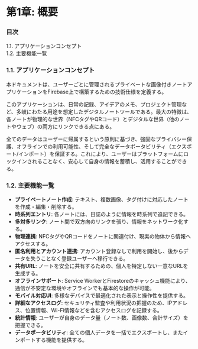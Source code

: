 # **第1章: 概要**

### **目次**

1.1. アプリケーションコンセプト  
1.2. 主要機能一覧

### **1.1. アプリケーションコンセプト**

本ドキュメントは、ユーザーごとに管理されるプライベートな画像付きノートアプリケーションをFirebase上で構築するための技術仕様を定義する。

このアプリケーションは、日常の記録、アイデアのメモ、プロジェクト管理など、多岐にわたる用途を想定したデジタルノートツールである。最大の特徴は、各ノートが物理的な世界（NFCタグやQRコード）とデジタルな世界（他のノートやウェブ）の両方にリンクできる点にある。

全てのデータはユーザーに帰属するという原則に基づき、強固なプライバシー保護、オフラインでの利用可能性、そして完全なデータポータビリティ（エクスポート/インポート）を保証する。これにより、ユーザーはプラットフォームにロックインされることなく、安心して自身の情報を蓄積し、活用することができる。

### **1.2. 主要機能一覧**

* **プライベートノート作成**: テキスト、複数画像、タグ付けに対応したノートを作成・編集・削除する。  
* **時系列エントリ**: 各ノートには、日誌のように情報を時系列で追記できる。  
* **多対多リンク**: ノート間で双方向のリンクを張り、情報をネットワーク化する。  
* **物理連携**: NFCタグやQRコードをノートに関連付け、現実の物体から情報へアクセスする。  
* **匿名利用とアカウント連携**: アカウント登録なしで利用を開始し、後からデータを失うことなく登録ユーザーへ移行できる。  
* **共有URL**: ノートを安全に共有するための、個人を特定しない一意なURLを生成する。  
* **オフラインサポート**: Service WorkerとFirestoreのキャッシュ機能により、通信が不安定な環境やオフラインでも基本的な操作が可能。  
* **モバイル対応UI**: 多様なデバイスで最適化された表示と操作性を提供する。  
* **詳細なアクセスログ**: セキュリティ監査や利用状況の把握のため、IPアドレス、位置情報、Wi-Fi情報などを含むアクセスログを記録する。  
* **統計情報**: ユーザーが自身のデータ量（ノート数、画像数、合計サイズ）を把握できる。  
* **データポータビリティ**: 全ての個人データを一括でエクスポートし、またインポートする機能を提供する。